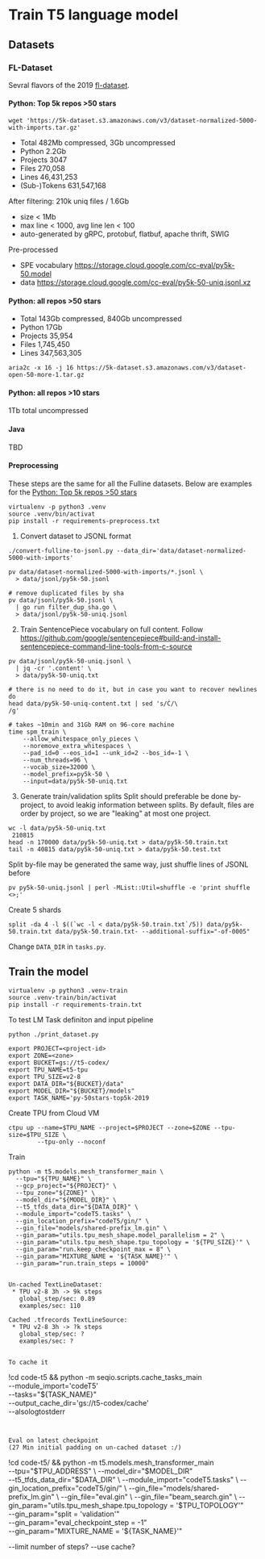 # Train T5 language model

## Datasets

### FL-Dataset

Sevral flavors of the 2019 [fl-dataset](https://jetbrains.team/p/ccrm/repositories/fl-dataset/files/docs/README.md).

#### Python: Top 5k repos >50 stars
```
wget 'https://5k-dataset.s3.amazonaws.com/v3/dataset-normalized-5000-with-imports.tar.gz'
```
 * Total 482Mb compressed, 3Gb uncompressed
 * Python 2.2Gb
 * Projects 3047
 * Files 270,058
 * Lines 46,431,253
 * (Sub-)Tokens 631,547,168

After filtering: 210k uniq files / 1.6Gb
 * size < 1Mb
 * max line < 1000, avg line len < 100
 * auto-generated by gRPC, protobuf, flatbuf, apache thrift, SWIG

Pre-processed
 * SPE vocabulary https://storage.cloud.google.com/cc-eval/py5k-50.model
 * data https://storage.cloud.google.com/cc-eval/py5k-50-uniq.jsonl.xz

#### Python: all repos >50 stars
 * Total 143Gb compressed, 840Gb uncompressed
 * Python 17Gb
 * Projects 35,954
 * Files 1,745,450
 * Lines 347,563,305

```
aria2c -x 16 -j 16 https://5k-dataset.s3.amazonaws.com/v3/dataset-open-50-more-1.tar.gz
```

#### Python: all repos >10 stars
1Tb total uncompressed

#### Java
TBD

#### Preprocessing

These steps are the same for all the Fulline datasets. Below are examples for the [Python: Top 5k repos >50 stars](#)

```
virtualenv -p python3 .venv
source .venv/bin/activat
pip install -r requirements-preprocess.txt
```


1. Convert dataset to JSONL format
```
./convert-fulline-to-jsonl.py --data_dir='data/dataset-normalized-5000-with-imports'

pv data/dataset-normalized-5000-with-imports/*.jsonl \
  > data/jsonl/py5k-50.jsonl

# remove duplicated files by sha
pv data/jsonl/py5k-50.jsonl \
  | go run filter_dup_sha.go \
  > data/jsonl/py5k-50-uniq.jsonl
```

2. Train SentencePiece vocabulary on full content.
Follow https://github.com/google/sentencepiece#build-and-install-sentencepiece-command-line-tools-from-c-source

```
pv data/jsonl/py5k-50-uniq.jsonl \
  | jq -cr '.content' \
  > data/py5k-50-uniq.txt

# there is no need to do it, but in case you want to recover newlines do
head data/py5k-50-uniq-content.txt | sed 's/Ċ/\
/g'

# takes ~10min and 31Gb RAM on 96-core machine
time spm_train \
    --allow_whitespace_only_pieces \
    --noremove_extra_whitespaces \
    --pad_id=0 --eos_id=1 --unk_id=2 --bos_id=-1 \
    --num_threads=96 \
    --vocab_size=32000 \
    --model_prefix=py5k-50 \
    --input=data/py5k-50-uniq.txt
```

3. Generate train/validation splits
Split should preferable be done by-project, to avoid leakig information between splits.
By default, files are order by project, so we are "leaking" at most one project.
```
wc -l data/py5k-50-uniq.txt
 210815
head -n 170000 data/py5k-50-uniq.txt > data/py5k-50.train.txt
tail -n 40815 data/py5k-50-uniq.txt > data/py5k-50.test.txt
```

Split by-file may be generated the same way, just shuffle lines of JSONL before
```
pv py5k-50-uniq.jsonl | perl -MList::Util=shuffle -e 'print shuffle <>;'
```

Create 5 shards
```
split -da 4 -l $((`wc -l < data/py5k-50.train.txt`/5)) data/py5k-50.train.txt data/py5k-50.train.txt- --additional-suffix="-of-0005"
```

Change `DATA_DIR` in `tasks.py`.


## Train the model

```
virtualenv -p python3 .venv-train
source .venv-train/bin/activat
pip install -r requirements-train.txt
```

To test LM Task definiton and input pipeline
```
python ./print_dataset.py
```


```
export PROJECT=<project-id>
export ZONE=<zone>
export BUCKET=gs://t5-codex/
export TPU_NAME=t5-tpu
export TPU_SIZE=v2-8
export DATA_DIR="${BUCKET}/data"
export MODEL_DIR="${BUCKET}/models"
export TASK_NAME='py-50stars-top5k-2019
```

Create TPU from Cloud VM
```
ctpu up --name=$TPU_NAME --project=$PROJECT --zone=$ZONE --tpu-size=$TPU_SIZE \
        --tpu-only --noconf
```

Train
```
python -m t5.models.mesh_transformer_main \
  --tpu="${TPU_NAME}" \
  --gcp_project="${PROJECT}" \
  --tpu_zone="${ZONE}" \
  --model_dir="${MODEL_DIR}" \
  --t5_tfds_data_dir="${DATA_DIR}" \
  --module_import="codeT5.tasks" \
  --gin_location_prefix="codeT5/gin/" \
  --gin_file="models/shared-prefix_lm.gin" \
  --gin_param="utils.tpu_mesh_shape.model_parallelism = 2" \
  --gin_param="utils.tpu_mesh_shape.tpu_topology = '${TPU_SIZE}'" \
  --gin_param="run.keep_checkpoint_max = 8" \
  --gin_param="MIXTURE_NAME = '${TASK_NAME}'" \
  --gin_param="run.train_steps = 10000"
```

```

Un-cached TextLineDataset:
 * TPU v2-8 3h -> 9k steps
   global_step/sec: 0.89
   examples/sec: 110

Cached .tfrecords TextLineSource:
 * TPU v2-8 3h -> ?k steps
   global_step/sec: ?
   examples/sec: ?


To cache it
```
!cd code-t5 && python -m seqio.scripts.cache_tasks_main \
 --module_import='codeT5' \
 --tasks="${TASK_NAME}" \
 --output_cache_dir='gs://t5-codex/cache' \
 --alsologtostderr
```
 

Eval on latest checkpoint
(27 Min initial padding on un-cached dataset :/)
```
!cd code-t5/ && python -m t5.models.mesh_transformer_main  \
  --tpu="$TPU_ADDRESS" \
  --model_dir="$MODEL_DIR" \
  --t5_tfds_data_dir="$DATA_DIR" \
  --module_import="codeT5.tasks" \
  --gin_location_prefix="codeT5/gin/" \
  --gin_file="models/shared-prefix_lm.gin" \
  --gin_file="eval.gin" \
  --gin_file="beam_search.gin" \
  --gin_param="utils.tpu_mesh_shape.tpu_topology = '$TPU_TOPOLOGY'" \
  --gin_param="split = 'validation'" \
  --gin_param="eval_checkpoint_step = -1" \
  --gin_param="MIXTURE_NAME = '${TASK_NAME}'"

  --limit number of steps?
  --use cache?
```